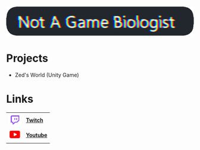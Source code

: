 
![image](https://github.com/Zedicia/Zedicia/blob/main/Assets/Banner.png)
# Projects
- Zed's World (Unity Game) 

# Links
|||
|----|------|
|![image](https://github.com/Zedicia/Zedicia/blob/main/Assets/Twitch.png) |[**Twitch**](https://www.twitch.tv/zed_the_idiot) |
|![image](https://github.com/Zedicia/Zedicia/blob/main/Assets/Youtube.png)|[**Youtube**](https://www.youtube.com/channel/UCbCBKHF9Vql_9h88MaSvh8w)|
